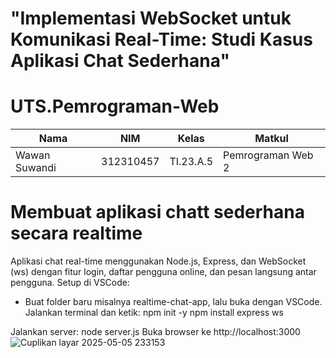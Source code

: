 # "Implementasi WebSocket untuk Komunikasi Real-Time: Studi Kasus Aplikasi Chat Sederhana"

# UTS.Pemrograman-Web
|**Nama**|**NIM**|**Kelas**|**Matkul**|
|----|---|-----|------|
|Wawan Suwandi|312310457|TI.23.A.5|Pemrograman Web 2|

# Membuat aplikasi chatt sederhana secara realtime
Aplikasi chat real-time menggunakan Node.js, Express, dan WebSocket (ws) dengan fitur login, daftar pengguna online, dan pesan langsung antar pengguna.
Setup di VSCode:
- Buat folder baru misalnya realtime-chat-app, lalu buka dengan VSCode.
Jalankan terminal dan ketik:
npm init -y
npm install express ws

Jalankan server:
node server.js
Buka browser ke http://localhost:3000
![Cuplikan layar 2025-05-05 233153](https://github.com/user-attachments/assets/69c9b010-9e7a-4c80-8ec1-d28fda944ab8)


